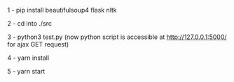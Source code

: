 1 - pip install beautifulsoup4 flask nltk


2 - cd into ./src


3 - python3 test.py (now python script is accessible at http://127.0.0.1:5000/ for ajax GET request)


4 - yarn install


5 - yarn start